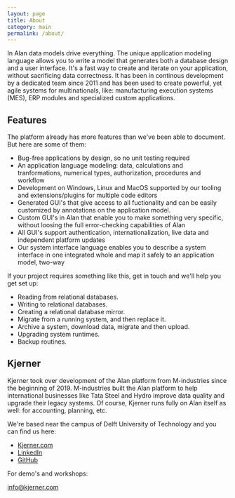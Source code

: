 ```yaml
---
layout: page
title: About
category: main
permalink: /about/
---
```


In Alan data models drive everything.
The unique application modeling language allows you to write a model that generates both a database design and a user interface. It's a fast way to create and iterate on your application, without sacrificing data correctness. It has been in continous development by a dedicated team since 2011 and has been used to create powerful, yet agile systems for multinationals, like: manufacturing execution systems (MES), ERP modules and specialized custom applications.


## Features
The platform already has more features than we've been able to document. But here are some of them:
- Bug-free applications by design, so no unit testing required
- An application language modeling: data, calculations and tranformations, numerical types, authorization, procedures and workflow
- Development on Windows, Linux and MacOS supported by our tooling and extensions/plugins for multiple code editors
- Generated GUI's that give access to all fuctionality and can be easily customized by annotations on the application model.
- Custom GUI's in Alan that enable you to make something very specific, without loosing the full error-checking capabilities of Alan
- All GUI's support authentication, internationalization, live data and independent platform updates
- Our system interface language enables you to describe a system interface in one integrated whole and map it safely to an application model, two-way

If your project requires something like this, get in touch and we'll help you get set up:

  - Reading from relational databases.
  - Writing to relational databases.
  - Creating a relational database mirror.
  - Migrate from a running system, and then replace it.
  - Archive a system, download data, migrate and then upload.
  - Upgrading system runtimes.
  - Backup routines.

## Kjerner
Kjerner took over development of the Alan platform from M-industries since the beginning of 2019. M-industries built the Alan platform to help international businesses like Tata Steel and Hydro improve data quality and upgrade their legacy systems. Of course, Kjerner runs fully on Alan itself as well: for accounting, planning, etc.

We're based near the campus of Delft University of Technology and you can find us here:

- [Kjerner.com](https://www.kjerner.com)
- [LinkedIn](https://www.linkedin.com/company/kjerner/)
- [GitHub](https://github.com/Kjerner)

For demo's and workshops:

[info@kjerner.com](mailto:info@kjerner.com)
